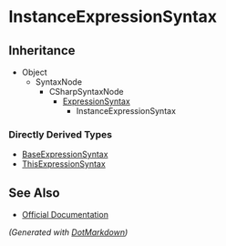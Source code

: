# InstanceExpressionSyntax

## Inheritance

* Object
  * SyntaxNode
    * CSharpSyntaxNode
      * [ExpressionSyntax](ExpressionSyntax.md)
        * InstanceExpressionSyntax

### Directly Derived Types

* [BaseExpressionSyntax](BaseExpressionSyntax.md)
* [ThisExpressionSyntax](ThisExpressionSyntax.md)

## See Also

* [Official Documentation](https://docs.microsoft.com/en-us/dotnet/api/microsoft.codeanalysis.csharp.syntax.instanceexpressionsyntax)


*\(Generated with [DotMarkdown](http://github.com/JosefPihrt/DotMarkdown)\)*